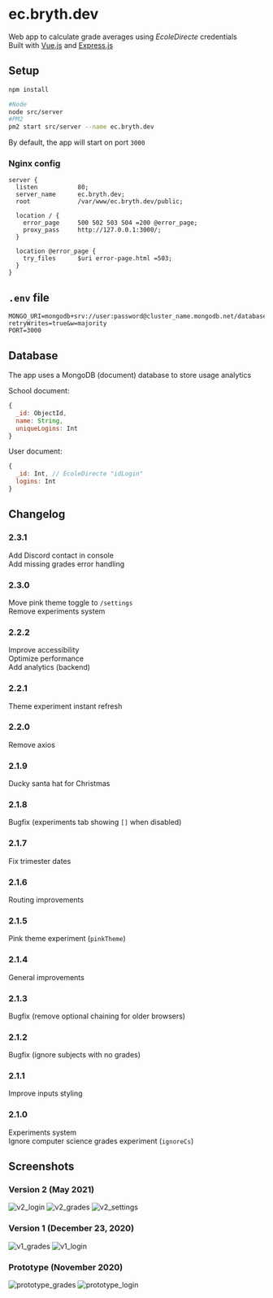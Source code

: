 # ec.bryth.dev

Web app to calculate grade averages using *EcoleDirecte* credentials  
Built with [Vue.js](https://vuejs.org) and [Express.js](https://expressjs.com)

## Setup
```sh
npm install

#Node
node src/server
#PM2
pm2 start src/server --name ec.bryth.dev
```

By default, the app will start on port `3000`

### Nginx config
```nginx
server {
  listen           80;
  server_name      ec.bryth.dev;
  root             /var/www/ec.bryth.dev/public;

  location / {
    error_page     500 502 503 504 =200 @error_page;
    proxy_pass     http://127.0.0.1:3000/;
  }

  location @error_page {
    try_files      $uri error-page.html =503;
  }
}
```

## `.env` file
```
MONGO_URI=mongodb+srv://user:password@cluster_name.mongodb.net/database?retryWrites=true&w=majority
PORT=3000
```

## Database

The app uses a MongoDB (document) database to store usage analytics

School document:
```js
{
  _id: ObjectId,
  name: String,
  uniqueLogins: Int
}
```

User document:
```js
{
  _id: Int, // EcoleDirecte "idLogin"
  logins: Int
}
```
 
## Changelog

### 2.3.1
Add Discord contact in console  
Add missing grades error handling

### 2.3.0
Move pink theme toggle to `/settings`  
Remove experiments system

### 2.2.2
Improve accessibility  
Optimize performance  
Add analytics (backend)

### 2.2.1
Theme experiment instant refresh

### 2.2.0
Remove axios

### 2.1.9
Ducky santa hat for Christmas

### 2.1.8
Bugfix (experiments tab showing `[]` when disabled)

### 2.1.7
Fix trimester dates

### 2.1.6
Routing improvements

### 2.1.5
Pink theme experiment (`pinkTheme`)

### 2.1.4
General improvements

### 2.1.3
Bugfix (remove optional chaining for older browsers)

### 2.1.2
Bugfix (ignore subjects with no grades)

### 2.1.1
Improve inputs styling

### 2.1.0
Experiments system  
Ignore computer science grades experiment (`ignoreCs`)

## Screenshots

### Version 2 (May 2021)
![v2_login](https://user-images.githubusercontent.com/62302815/158897934-a38ee3a4-e8b8-473c-8b5f-e6e383a1e28d.png)
![v2_grades](https://user-images.githubusercontent.com/62302815/158897933-39ed3420-d4e8-4b8a-8914-5d4607e68802.png)
![v2_settings](https://user-images.githubusercontent.com/62302815/158897935-eb46cd69-0fee-4b2d-8177-8317c68ffef3.png)

### Version 1 (December 23, 2020)
![v1_grades](https://user-images.githubusercontent.com/62302815/158897930-d3f95bc6-b37f-4601-8be8-d17570ed4221.png)
![v1_login](https://user-images.githubusercontent.com/62302815/158897932-66fe6595-e77a-4c9f-9459-5655b1614992.png)

### Prototype (November 2020)
![prototype_grades](https://user-images.githubusercontent.com/62302815/158897924-5af96457-aa46-491f-b7eb-df92add75363.png)
![prototype_login](https://user-images.githubusercontent.com/62302815/158897928-aec0687d-2ce4-40c8-9dec-79e6d3b985a1.png)

